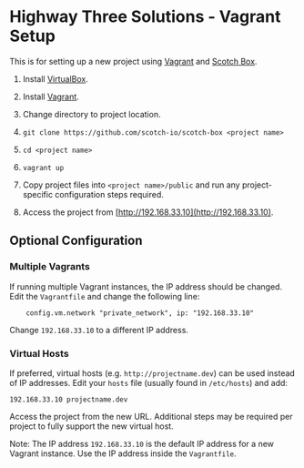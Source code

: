 # Highway Three Solutions - Vagrant Setup

This is for setting up a new project using [Vagrant][2] and [Scotch Box][3].

1. Install [VirtualBox][1].

2. Install [Vagrant][2].

3. Change directory to project location.

4. ```git clone https://github.com/scotch-io/scotch-box <project name>```

5. ```cd <project name>```

6. ```vagrant up```

7. Copy project files into ```<project name>/public``` and run any project-specific configuration steps required.

8. Access the project from [http://192.168.33.10](http://192.168.33.10).

## Optional Configuration

### Multiple Vagrants

If running multiple Vagrant instances, the IP address should be changed.  Edit the `Vagrantfile` and change the following line:

```
    config.vm.network "private_network", ip: "192.168.33.10"
```

Change ```192.168.33.10``` to a different IP address.

### Virtual Hosts

If preferred, virtual hosts (e.g. ```http://projectname.dev```) can be used instead of IP addresses.  Edit your `hosts` file (usually found in `/etc/hosts`) and add:

```
192.168.33.10 projectname.dev
```

Access the project from the new URL.  Additional steps may be required per project to fully support the new virtual host.

Note: The IP address `192.168.33.10` is the default IP address for a new Vagrant instance.  Use the IP address inside the `Vagrantfile`.


[1]: https://www.virtualbox.org/wiki/Downloads
[2]: https://www.vagrantup.com/downloads.html
[3]: https://github.com/scotch-io/scotch-box